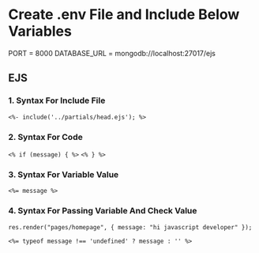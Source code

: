 # Create .env File and Include Below Variables
PORT = 8000
DATABASE_URL = mongodb://localhost:27017/ejs

## EJS

### 1. Syntax For Include File
`<%- include('../partials/head.ejs'); %>`

### 2. Syntax For Code
`<% if (message) { %>`
`<% } %>`

### 3. Syntax For Variable Value
`<%= message %>`

### 4. Syntax For Passing Variable And Check Value
`res.render("pages/homepage", { message: "hi javascript developer" });`

`<%= typeof message !== 'undefined' ? message : '' %>`